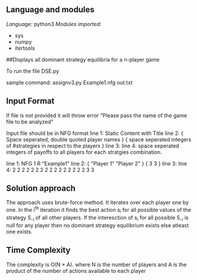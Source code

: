 ## Language and modules
*Language:* python3
*Modules imported:*
* sys
* numpy
* itertools

##Displays all dominant strategy equilibria for a n-player game

To run the file
DSE.py <inputfile> <outputfile>

sample command:
assignv3.py Example1.nfg out.txt

## Input Format 

If file is not provided it will throw error "Please pass the name of the game file to be analyzed"

Input file should be in NFG format
line 1:		Static Content with Title
line 2:		{ Space seperated, double quoted player names } { space seperated integers of #strategies in respect to the players }
line 3:
line 4:		space seperated integers of payoffs to all players for each stratgies combination.


line 1:		NFG 1 R "Example1"
line 2:		{ "Player 1" "Player 2" } { 3 3 }
line 3:
line 4:		2 2 2 2 2 2 2 2 2 2 2 2 2 2 2 2 3 3

## Solution approach
The approach uses brute-force method. It iterates over each player one by one.
In the i<sup>th</sup> iteration it finds the best action s<sub>i</sub> for all possible values of the strategy S<sub>-i</sub> of all other players. If the interesction of s<sub>i</sub> for all possible S<sub>-i</sub> is null for any player then no dominant strategy equilibrium exists else atleast one exists.

## Time Complexity
The complexity is O(N * A).
where N is the number of players
and A is the product of the number of actions available to each player
